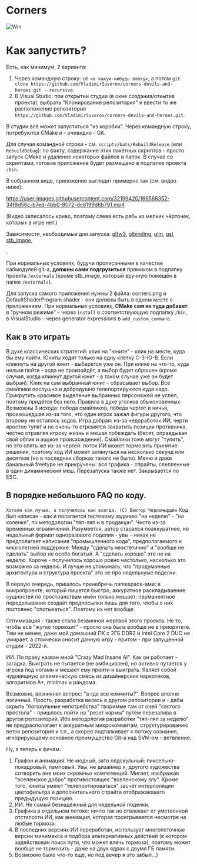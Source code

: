 # Corners

![Win](https://user-images.githubusercontent.com/32199420/166565617-40da829b-4f04-4175-907e-822f36d52b35.PNG)

# Как запустить?
Есть, как минимум, 2 варианта:

1) Через командную строку: `cd <в какую-нибудь папку>`, а потом `git clone https://github.com/VladimirSuvorov/corners-devils-and-heroes.git --recursive`.
2) В Visual Studio: при открытии студии (в окне создания/откытия проекта), выбрать "Клонирование репозитория" и ввести то же расположение репозитория `https://github.com/VladimirSuvorov/corners-devils-and-heroes.git`.

В студии всё может запуститься "из коробки". Через командную строку, потребуются CMake и - очевидно - Git. 

Для случая командной строки - см. `scripts/bats/RebuildRelease` (или `RebuildDebug`): по факту, содержание этих пакетных скриптов - просто запуск CMake и удаление некоторых файлов и папок. В случае со скриптами, готовое приложение будет размещено в подпапке проекта `/bin`.

В собранном виде, приложение выглядит примерно так (см. видео ниже):

https://user-images.githubusercontent.com/32199420/166568352-34f9d56c-b7ed-4bb0-8072-dc6199d6b791.mp4

(Видео записалось криво, поэтому слева есть рябь из мелких чёрточек, которых в игре нет.)

Зависимости, необходимые для запуска: 
[glfw3](https://github.com/glfw/glfw),
[glbinding](https://github.com/cginternals/glbinding),
[glm](https://github.com/g-truc/glm),
[gsl](https://github.com/microsoft/GSL),
[stb_image](https://github.com/nothings/stb/blob/master/stb_image.h),

.

При нормальных условиях, будучи прописанными в качестве сабмодулей git-а, **должны сами подгрузиться** прямиком в подпапку проекта `/externals`  (кроме stb_image, который вручную помещён в папке `/externals`).

Для запуска самого приложения нужны 2 файла: corners.png и DefaultShaderProgram.shader - они должны быть в одном месте с приложением. При нормальных условиях, **CMake сам их туда добавит**: в "ручном режиме" - через `install` в соответствующую подпапку `/bin`, в VisualStudio - через generator expressions в `add_custom_command`. 

## Как в это играть
В духе классических стратегий: клик на "юните" - клик на месте, куда бы ему пойти. Юниты ходят только на одну клетку С-З-Ю-В. Если кликнуть на другой юнит - выберется уже он. При клике на что-то, куда нельзя пойти - хода не произойдёт, а выбор будет сброшен (кроме случая, когда кликнут другой юнит - в таком случае уже он будет выбран). Клик на сам выбранный юнит - сбрасывает выбор. Все смайлики послушно и добродушно телепортируются куда надо. Прикрутить красивое выделение выбранных персонажей не успел, поэтому придётся без него. Правила в духе уголков обыконовенных. Возможны 3 исхода: победа смайликов, победа чертят и ничья, произошедшая из-за того, что один игрок зажал фигуры другого, что второму не осталось ходов. Игра добрая: из-за недоработок ИИ, черти яростно тупят и не очень-то стремятся захватить позиции противника, честно отравляя игроку жизнь и мешая побеждать (бесят, оправдывая свой облик и аццкое происхождение). Смайлики тоже могут "тупить", но это опять же из-за чертей: поток ИИ может тормозить принятие решения, поэтому ход ИИ может затянуться на несколько секунд или десятков (но в последних сборках такого не было). Меню и даже банальный freetype не прикручены: вся графика - спрайты, слепленные в один динамический меш. Перезапуска также нет. Закрывается по ESC. 


## В порядке небольшого FAQ по коду.
``` Хотели как лучше, а получилось как всегда. (C) Виктор Черномырдин ```
Код был написан - как и полагается тестовому заданию "на неделю" - "на коленке", по методологии "тяп-ляп и в продакшн". Чисто из-за временных ограничений. Разумеется, автор старался поаккуратнее, но недельный формат одноразового поделия - увы - никак не предполагает написания "промышленного кода", предполагаемого к многолетней поддержке. Между "сделать неэстетично" и "вообще не сделать" выбор не особо богатый. А "сделать хорошо" это не на неделю. Короче - получилось хорошо ровно настолько, насколько это возможно за неделю. И лучше не упоминать, что "продуманные архитектура и структура проекта" это не про недельнуые поделки.

В первую очередь, пришлось пренебречь namespace-ами: в микропроекте, который пишется быстро, аккуратное раскладываение сущностей по пространствам имён только мешает: перманентное переделывание создаёт предпосылки лишь для того, чтобы о них постоянно "спотыкаться". Поэтому их нет вообще. 

Оптимизация - также стала безвинной жертвой этого проекта. Не то, чтобы всё "жутко тормозит" - просто она была вообще не в приоритете. Тем не менее, даже мой домашний ПК с 2ГБ DDR2 и Intel Core 2 DUO не умирает, а стоически сносит данную игру - притом - при запущенной студии - 2022-й.

ИИ. По праву назван мной "Crazy Mad Insane AI". Как он работает - загадка. Выиграть не пытается (не амбициозен), но активно путается у игрока под ногами и мешает ему  пройти и выиграть. Являет собой чудовищную алхимическую смесь из дизайнерских наркотиков, алгоритмов A*, minimax и рандома. 

Возможно, возникнет вопрос: "а где все коммиты?". Вопрос вполне логичный. Просто, разработка велась в другом репозитории и - дабы скрыть "богохульные непотребства" творимые там от очей "святого престола" - пришлось пойти на "резет кармы" путём перезалива в другой репозиторий. Ибо методология разработки "тяп-ляп за неделю" не предрасполагает к аккуратным микрокоммитам, структурированию веток репозитория и т.п., а скорее подталкивает к потоку сознания, игнорирующему основное преимущество Git-а над SVN-ом - ветвление. 

Ну, а теперь к фичам.

1) Графон и анимация. Не модный, зато олдскульный: пиксельно-покадровый, ламповый. Увы, не дизайнер я, другого художества сотворить вне моих скромных компетенций. Мигает, изображая "вселенское добро" противостоящее "вселенскому злу". Кроме того, юниты умеют "телепортироваться" засчёт интерполяции цветофильтра и дополнительного спрайта отображающего предыдущую позицию.
2) ИИ. Не самый безнадёжный для недельной поделки. 
3) Графика в отдельном потоке: ничто так не отвлекает от умственной отсталости ИИ, как анимация, которая проигрывается несмотря на любые тормоза. 
4) В последних версиях ИИ переработан, использует многопоточные версии минимакса и подбора альтернативных действий (в котором задействован поиск пути, что может влечь тормоза), поэтому может вообще не тормозить - даже на двух ядрах с двумя ГБ памяти.
5) Возможно было что-то ещё, но под вечер я это забыл...)




